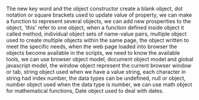 The new key word and the object constructor create a blank object, dot notation or square brackets used to update value of property, we can make a function to represent several objects, we can add new prosperities to the object, 'this' refer to one object, when a function defined inside object it called method, individual object sets of name-value pairs, multiple object used to create multiple objects within the same page, the object written to meet the specific needs, when the web page loaded into browser the objects become available in the scripts, we need to know the available tools, we can use browser object model, document object model and global javascript model, the window object represent the current browser window or tab, string object used when we have a value string, each character in string had index number, the data types can be undefined, null or object, number object used when the data type is number, we can use math object for mathematical functions, Date object used to deal with dates.  

